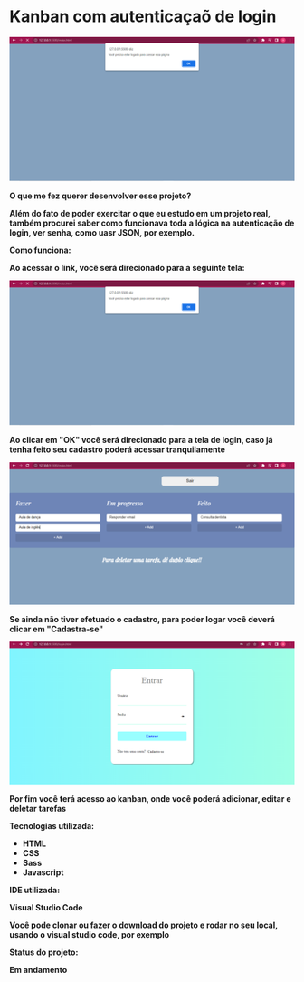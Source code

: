 <h1>Kanban com autenticaçaõ de login</h1>

<div>
  <img src="/img/primeira-imagem.png" />
</div>

<p><strong>O que me fez querer desenvolver esse projeto?</p>

<p>Além do fato de poder exercitar o que eu estudo em um projeto real, também procurei saber como funcionava toda a lógica na autenticação de login, ver senha, como uasr JSON, por exemplo. </p>

<p><strong>Como funciona: </strong></p>

<p>Ao acessar o link, você será direcionado para a seguinte tela:</p>

<img src="/img/primeira-imagem.png" />

<p>Ao clicar em "OK" você será direcionado para a tela de login, caso já tenha feito seu cadastro poderá acessar tranquilamente</p>

<img src="/img/segunda-imagem.png" />

<p>Se ainda não tiver efetuado o cadastro, para poder logar você deverá clicar em "Cadastra-se"</p>

<img src="/img/terceira-imagem.png" />

<p>Por fim você terá acesso ao kanban, onde você poderá adicionar, editar e deletar tarefas<p>


<p><strong>Tecnologias utilizada:</strong></p>
<ul>
  <li>HTML</li>
  <li>CSS</li>
  <li>Sass</li>
  <li>Javascript</li>
</ul>

<p><strong>IDE utilizada:</strong></p>

<p>Visual Studio Code</p>

<p>Você pode clonar ou fazer o download do projeto e rodar no seu local, usando o visual studio code, por exemplo</p>

<p><strong>Status do projeto:</strong></p>

<p>Em andamento</p>
